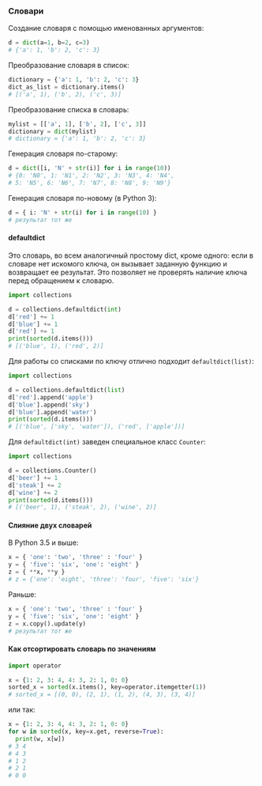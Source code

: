 ### Словари

Создание словаря с помощью именованных аргументов:

```python
d = dict(a=1, b=2, c=3)
# {'a': 1, 'b': 2, 'c': 3}
```

Преобразование словаря в список:

```python
dictionary = {'a': 1, 'b': 2, 'c': 3}
dict_as_list = dictionary.items()
# [('a', 1), ('b', 2), ('c', 3)] 
```

Преобразование списка в словарь:

```python
mylist = [['a', 1], ['b', 2], ['c', 3]]
dictionary = dict(mylist)
# dictionary = {'a': 1, 'b': 2, 'c': 3} 
```

Генерация словаря по-старому:

```python
d = dict([i, 'N' + str(i)] for i in range(10))
# {0: 'N0', 1: 'N1', 2: 'N2', 3: 'N3', 4: 'N4', 
# 5: 'N5', 6: 'N6', 7: 'N7', 8: 'N8', 9: 'N9'}
```

Генерация словаря по-новому (в Python 3):

```python
d = { i: 'N' + str(i) for i in range(10) }
# результат тот же
```

#### defaultdict

Это словарь, во всем аналогичный простому dict, кроме одного: если в словаре нет искомого ключа, он вызывает заданную функцию и возвращает ее результат. Это позволяет не проверять наличие ключа перед обращением к словарю.

```python
import collections

d = collections.defaultdict(int)
d['red'] += 1
d['blue'] += 1
d['red'] += 1
print(sorted(d.items()))
# [('blue', 1), ('red', 2)]
```

Для работы со списками по ключу отлично подходит `defaultdict(list)`:

```python
import collections

d = collections.defaultdict(list)
d['red'].append('apple')
d['blue'].append('sky')
d['blue'].append('water')
print(sorted(d.items()))
# [('blue', ['sky', 'water']), ('red', ['apple'])]
```

Для `defaultdict(int)` заведен специальное класс `Counter`:

```python
import collections

d = collections.Counter()
d['beer'] += 1
d['steak'] += 2
d['wine'] += 2
print(sorted(d.items()))
# [('beer', 1), ('steak', 2), ('wine', 2)]
```

#### Слияние двух словарей

В Python 3.5 и выше:

```python
x = { 'one': 'two', 'three' : 'four' }
y = { 'five': 'six', 'one': 'eight' }
z = { **x, **y }
# z = {'one': 'eight', 'three': 'four', 'five': 'six'}
```
Раньше:

```python
x = { 'one': 'two', 'three' : 'four' }
y = { 'five': 'six', 'one': 'eight' }
z = x.copy().update(y)
# результат тот же
```

#### Как отсортировать словарь по значениям

```python
import operator

x = {1: 2, 3: 4, 4: 3, 2: 1, 0: 0}
sorted_x = sorted(x.items(), key=operator.itemgetter(1))
# sorted_x = [(0, 0), (2, 1), (1, 2), (4, 3), (3, 4)]
```

или так:

```python
x = {1: 2, 3: 4, 4: 3, 2: 1, 0: 0}
for w in sorted(x, key=x.get, reverse=True):
  print(w, x[w])
# 3 4
# 4 3
# 1 2
# 2 1
# 0 0  
```